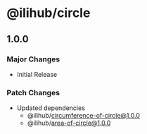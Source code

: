 # @ilihub/circle

## 1.0.0

### Major Changes

- Initial Release

### Patch Changes

- Updated dependencies
  - @ilihub/circumference-of-circle@1.0.0
  - @ilihub/area-of-circle@1.0.0
